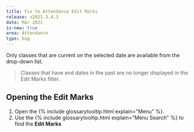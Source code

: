 ```yaml
---
title: Fix to Attendance Edit Marks
release: v2021.3.4.3
date: Mar 2021
is-new: true
area: Attendance
type: bug
---
```


Only classes that are current on the selected date are available from the drop-down list.

> Classes that have end dates in the past are no longer displayed in the Edit Marks filter.

## Opening the Edit Marks

1. Open the {% include glossarytooltip.html explain="Menu" %}.
2. Use the {% include glossarytooltip.html explain="Menu Search" %} to find the **Edit Marks**
